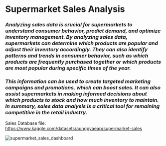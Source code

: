 # Supermarket Sales Analysis


### *Analyzing sales data is crucial for supermarkets to understand consumer behavior, predict demand, and optimize inventory management. By analyzing sales data, supermarkets can determine which products are popular and adjust their inventory accordingly. They can also identify patterns and trends in consumer behavior, such as which products are frequently purchased together or which products are most popular during specific times of the year.*
### *This information can be used to create targeted marketing campaigns and promotions, which can boost sales. It can also assist supermarkets in making informed decisions about which products to stock and how much inventory to maintain. In summary, sales data analysis is a critical tool for remaining competitive in the retail industry.*

Sales Database file: https://www.kaggle.com/datasets/aungpyaeap/supermarket-sales

![supermarket_sales_dashboard](https://github.com/sneha1803/supermketsalesanalysis/assets/139860645/0cf32e58-c56f-4c9c-8f04-45e5c05c0e3d)
